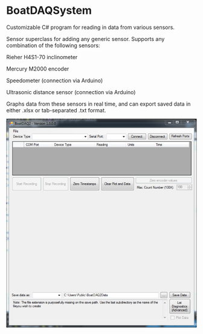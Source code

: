 # BoatDAQSystem
Customizable C# program for reading in data from various sensors.

Sensor superclass for adding any generic sensor. Supports any combination of the following sensors:

Rieher H4S1-70 inclinometer

Mercury M2000 encoder

Speedometer (connection via Arduino)

Ultrasonic distance sensor (connection via Arduino)


Graphs data from these sensors in real time, and can export saved data in either .xlsx or tab-separated .txt format.

![App UI](/ApplicationGUI.PNG)
